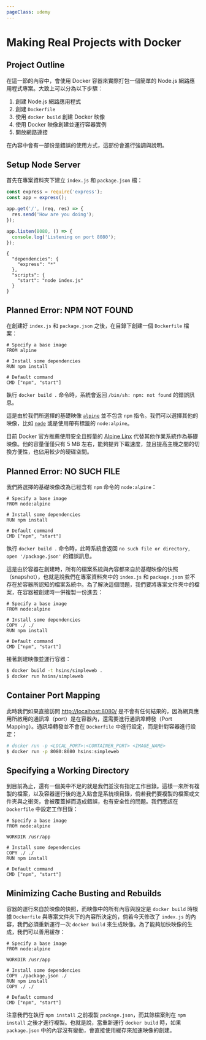 ```yaml
---
pageClass: udemy
---
```


# Making Real Projects with Docker

## Project Outline

在這一節的內容中，會使用 Docker 容器來實際打包一個簡單的 Node.js 網路應用程式專案。大致上可以分為以下步驟：

1. 創建 Node.js 網路應用程式
2. 創建 `Dockerfile`
3. 使用 `docker build` 創建 Docker 映像
4. 使用 Docker 映像創建並運行容器實例
5. 開放網路連接

在內容中會有一部份是錯誤的使用方式，這部份會進行強調與說明。

## Setup Node Server

首先在專案資料夾下建立 `index.js` 和 `package.json` 檔：

```js
const express = require('express');
const app = express();

app.get('/', (req, res) => {
  res.send('How are you doing');
});

app.listen(8080, () => {
  console.log('Listening on port 8080');
});
```

```
{
  "dependencies": {
    "express": "*"
  },
  "scripts": {
    "start": "node index.js"
  }
}
```

## Planned Error: NPM NOT FOUND

在創建好 `index.js` 和 `package.json` 之後，在目錄下創建一個 `Dockerfile` 檔案：

```
# Specify a base image
FROM alpine

# Install some dependencies
RUN npm install

# Default command
CMD ["npm", "start"]
```

執行 `docker build .` 命令時，系統會返回 `/bin/sh: npm: not found` 的錯誤訊息。

這是由於我們所選擇的基礎映像 [`alpine`](https://hub.docker.com/_/alpine) 並不包含 `npm` 指令。我們可以選擇其他的映像，比如 [`node`](https://hub.docker.com/_/node) 或是使用帶有標籤的 `node:alpine`。

目前 Docker 官方推薦使用安全且輕量的 [Alpine Linx](https://www.alpinelinux.org/) 代替其他作業系統作為基礎映像。他的容量僅僅只有 5 MB 左右，能夠提昇下載速度，並且提高主機之間的切換方便性，也佔用較少的硬碟空間。

## Planned Error: NO SUCH FILE

我們將選擇的基礎映像改為已經含有 `npm` 命令的 `node:alpine`：

```
# Specify a base image
FROM node:alpine

# Install some dependencies
RUN npm install

# Default command
CMD ["npm", "start"]
```

執行 `docker build .` 命令時，此時系統會返回 `no such file or directory, open '/package.json'` 的錯誤訊息。

這是由於容器在創建時，所有的檔案系統與內容都來自於基礎映像的快照（snapshot），也就是說我們在專案資料夾中的 `index.js` 和 `package.json` 並不存在於容器所認知的檔案系統中。為了解決這個問題，我們要將專案文件夾中的檔案，在容器被創建時一併複製一份進去：

```
# Specify a base image
FROM node:alpine

# Install some dependencies
COPY ./ ./
RUN npm install

# Default command
CMD ["npm", "start"]
```

接著創建映像並運行容器：

```bash
$ docker build -t hsins/simpleweb .
$ docker run hsins/simpleweb
```

## Container Port Mapping

此時我們如果直接訪問 [http://localhost:8080/](http://localhost:8080/) 是不會有任何結果的，因為網頁應用所啟用的通訊埠（port）是在容器內，還需要進行通訊埠轉發（Port Mapping）。通訊埠轉發並不會在 `Dockerfile` 中進行設定，而是針對容器進行設定：

```bash
# docker run -p <LOCAL_PORT>:<CONTAINER_PORT> <IMAGE_NAME>
$ docker run -p 8080:8080 hsins:simpleweb
```

## Specifying a Working Directory

到目前為止，還有一個美中不足的就是我們並沒有指定工作目錄。這樣一來所有複製的檔案，以及容器運行後的進入點會是系統根目錄，倘若我們要複製的檔案或文件夾與之衝突，會被覆蓋掉而造成錯誤，也有安全性的問題。我們應該在 `Dockerfile` 中設定工作目錄：

```
# Specify a base image
FROM node:alpine

WORKDIR /usr/app

# Install some dependencies
COPY ./ ./
RUN npm install

# Default command
CMD ["npm", "start"]
```

## Minimizing Cache Busting and Rebuilds

容器的運行來自於映像的快照，而映像中的所有內容與設定是 `docker build` 時根據 `Dockerfile` 與專案文件夾下的內容所決定的，倘若今天修改了 `index.js` 的內容，我們必須重新運行一次 `docker build` 來生成映像。為了能夠加快映像的生成，我們可以善用緩存：

```
# Specify a base image
FROM node:alpine

WORKDIR /usr/app

# Install some dependencies
COPY ./package.json ./
RUN npm install
COPY ./ ./

# Default command
CMD ["npm", "start"]
```

注意我們在執行 `npm install` 之前複製 `package.json`，而其餘檔案則在 `npm install` 之後才進行複製。也就是說，當重新運行 `docker build` 時，如果 `package.json` 中的內容沒有變動，會直接使用緩存來加速映像的創建。